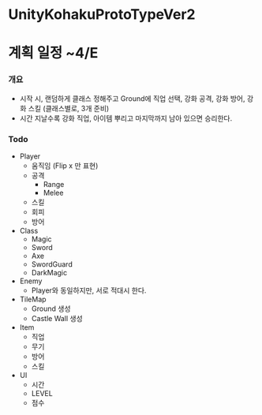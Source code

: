 # UnityKohakuProtoTypeVer2

# 계획 일정 ~4/E
### 개요
  - 시작 시, 랜덤하게 클래스 정해주고 Ground에 직업 선택, 강화 공격, 강화 방어, 강화 스킬 (클래스별로, 3개 준비)
  - 시간 지날수록 강화 직업, 아이템 뿌리고 마지막까지 남아 있으면 승리한다.

### Todo
  - Player
    - 움직임 (Flip x 만 표현)
    - 공격
      - Range 
      - Melee 
    - 스킬
    - 회피
    - 방어
  - Class
    - Magic
    - Sword
    - Axe
    - SwordGuard
    - DarkMagic
  - Enemy
    - Player와 동일하지만, 서로 적대시 한다.
  - TileMap
    - Ground 생성
    - Castle Wall 생성
  - Item
    - 직업
    - 무기
    - 방어
    - 스킬
  - UI
    - 시간
    - LEVEL
    - 점수
